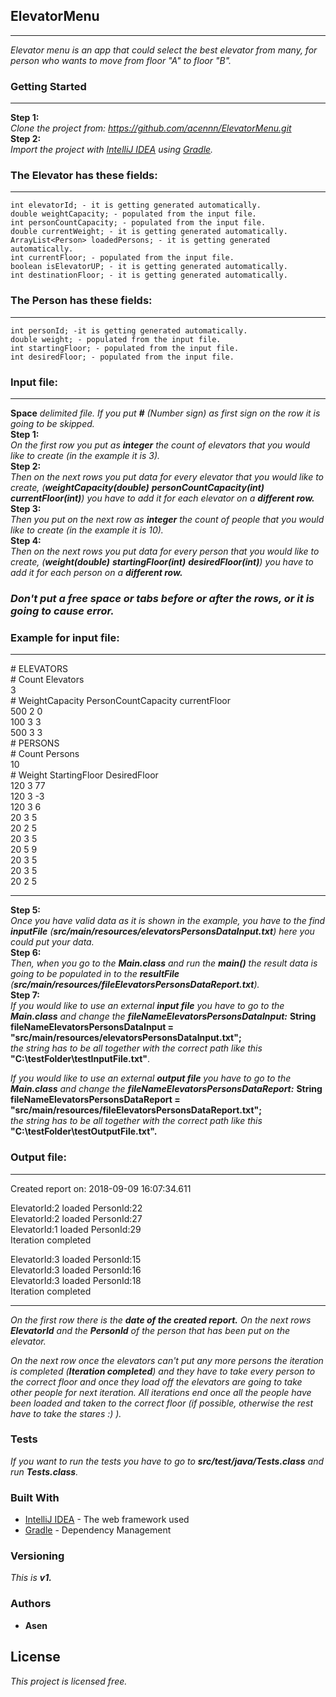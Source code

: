 ## ElevatorMenu
----------------------------------------------------------------------------------------------------------------------------------------------------
*Elevator menu is an app that could select the best elevator from many, for person who wants to move from floor "A" to
floor "B".*
### Getting Started
----------------------------------------------------------------------------------------------------------------------------------------------------
**Step 1:**  
*Clone the project from: https://github.com/acennn/ElevatorMenu.git*  
**Step 2:**  
*Import the project with [IntelliJ IDEA](https://www.jetbrains.com/idea/) using [Gradle](https://gradle.org/).*
### The Elevator has these fields:
----------------------------------------------------------------------------------------------------------------------------------------------------
    int elevatorId; - it is getting generated automatically.
    double weightCapacity; - populated from the input file.
    int personCountCapacity; - populated from the input file.
    double currentWeight; - it is getting generated automatically.
    ArrayList<Person> loadedPersons; - it is getting generated automatically.
    int currentFloor; - populated from the input file.
    boolean isElevatorUP; - it is getting generated automatically.
    int destinationFloor; - it is getting generated automatically.
### The Person has these fields:
----------------------------------------------------------------------------------------------------------------------------------------------------
    int personId; -it is getting generated automatically.
    double weight; - populated from the input file.
    int startingFloor; - populated from the input file.
    int desiredFloor; - populated from the input file.
### Input file:
  ----------------------------------------------------------------------------------------------------------------------------------------------------

**Space** *delimited file. If you put **\#** (Number sign) as first sign on the row it is going to be skipped.*  
**Step 1:**  
*On the first row you put as **integer** the count of elevators that you would like to create (in the example it is 3).*  
**Step 2:**  
*Then on the next rows you put data for every elevator that you would like to create,
(**weightCapacity(double)** **personCountCapacity(int)** **currentFloor(int)**) you have to add it for each elevator on a **different row.***  
**Step 3:**  
*Then you put on the next row as **integer** the count of people that you would like to create (in the example it is 10).*  
**Step 4:**  
*Then on the next rows you put data for every person that you would like to create,
(**weight(double)** **startingFloor(int)** **desiredFloor(int)**) you have to add it for each person on a **different row.***  

### *Don't put a free space or tabs before or after the rows, or it is going to cause error.*

### Example for input file:

----------------------------------------------------------------------------------------------------------------------------------------------------

\# ELEVATORS  
\# Count Elevators  
3  
\# WeightCapacity PersonCountCapacity currentFloor  
500 2 0  
100 3 3  
500 3 3  
\# PERSONS  
\# Count Persons  
10  
\# Weight StartingFloor DesiredFloor  
120 3 77  
120 3 -3  
120 3 6  
20 3 5  
20 2 5  
20 3 5  
20 5 9  
20 3 5  
20 3 5  
20 2 5  

----------------------------------------------------------------------------------------------------------------------------------------------------

**Step 5:**  
*Once you have valid data as it is shown in the example, you have to the find **inputFile**
(**src/main/resources/elevatorsPersonsDataInput.txt**) here you could put your data.*  
**Step 6:**  
*Then, when you go to the **Main.class** and run the **main()** the result data is going to be populated in to the **resultFile** (**src/main/resources/fileElevatorsPersonsDataReport.txt**).*  
**Step 7:**  
*If you would like to use an external **input file** you have to go to the **Main.class** and change the* ***fileNameElevatorsPersonsDataInput:***
        **String fileNameElevatorsPersonsDataInput = "src/main/resources/elevatorsPersonsDataInput.txt";**  
*the string has to be all together with the correct path like this* **"C:\testFolder\testInputFile.txt"**.  

*If you would like to use an external **output file** you have to go to the **Main.class** and change the* ***fileNameElevatorsPersonsDataReport:***
       **String fileNameElevatorsPersonsDataReport = "src/main/resources/fileElevatorsPersonsDataReport.txt";**  
*the string has to be all together with the correct path like this* **"C:\testFolder\testOutputFile.txt".**

### Output file:
----------------------------------------------------------------------------------------------------------------------------------------------------

Created report on: 2018-09-09 16:07:34.611  

ElevatorId:2 loaded PersonId:22  
ElevatorId:2 loaded PersonId:27  
ElevatorId:1 loaded PersonId:29  
Iteration completed  

ElevatorId:3 loaded PersonId:15  
ElevatorId:3 loaded PersonId:16  
ElevatorId:3 loaded PersonId:18  
Iteration completed  

----------------------------------------------------------------------------------------------------------------------------------------------------

*On the first row there is the **date of the created report.**
On the next rows **ElevatorId** and the **PersonId** of the person that has been put on the elevator.*  

*On the next row once the elevators can't put any more persons the iteration is completed (**Iteration completed**) and they have to take every person to the correct floor and once they load off the elevators are going to take other people for next iteration.
All iterations  end once all the people have been loaded and taken to the correct floor (if possible, otherwise the rest have to take the stares :) ).*

### Tests
*If you want to run the tests you have to go to **src/test/java/Tests.class** and run **Tests.class**.*

### Built With
* [IntelliJ IDEA](https://www.jetbrains.com/idea/) - The web framework used
* [Gradle](https://gradle.org/) - Dependency Management

### Versioning
*This is **v1.***

### Authors
* **Asen**

## License
*This project is licensed free.*
